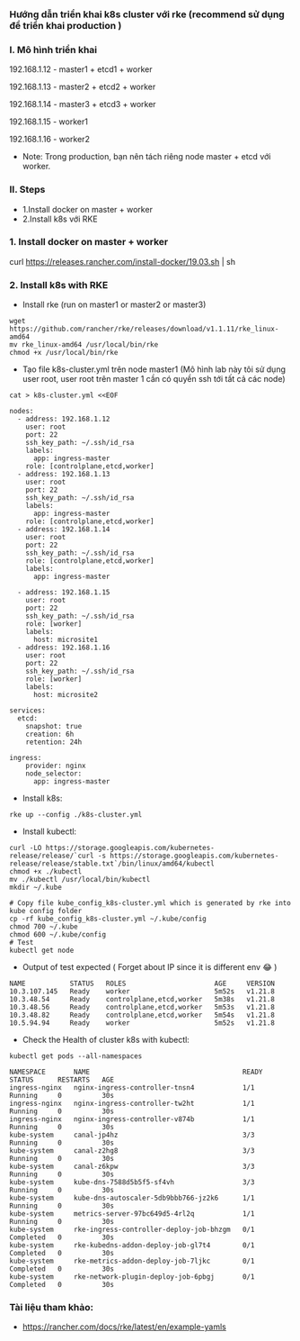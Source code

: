 ### Hướng dẫn triển khai k8s cluster với rke (recommend sử dụng để triển khai production )

### I. Mô hình triển khai

192.168.1.12 - master1 + etcd1 + worker

192.168.1.13 - master2 + etcd2 + worker

192.168.1.14 - master3 + etcd3 + worker

192.168.1.15 - worker1

192.168.1.16 - worker2

- Note: Trong production, bạn nên tách riêng node master + etcd với worker.

### II. Steps

- 1.Install docker on master + worker
- 2.Install k8s với RKE

### 1. Install docker on master + worker

curl https://releases.rancher.com/install-docker/19.03.sh | sh

### 2. Install k8s with RKE

- Install rke (run on master1 or master2 or master3)

```
wget https://github.com/rancher/rke/releases/download/v1.1.11/rke_linux-amd64
mv rke_linux-amd64 /usr/local/bin/rke
chmod +x /usr/local/bin/rke
```

- Tạo file k8s-cluster.yml trên node master1 (Mô hình lab này tôi sử dụng user root, user root trên master 1 cần có quyền ssh tới tất cả các node)

```
cat > k8s-cluster.yml <<EOF

nodes:
  - address: 192.168.1.12
    user: root
    port: 22
    ssh_key_path: ~/.ssh/id_rsa
    labels:
      app: ingress-master
    role: [controlplane,etcd,worker]
  - address: 192.168.1.13
    user: root
    port: 22
    ssh_key_path: ~/.ssh/id_rsa
    labels:
      app: ingress-master
    role: [controlplane,etcd,worker]
  - address: 192.168.1.14
    user: root
    port: 22
    ssh_key_path: ~/.ssh/id_rsa
    role: [controlplane,etcd,worker]
    labels:
      app: ingress-master
    
  - address: 192.168.1.15
    user: root
    port: 22
    ssh_key_path: ~/.ssh/id_rsa
    role: [worker]
    labels:
      host: microsite1
  - address: 192.168.1.16
    user: root
    port: 22
    ssh_key_path: ~/.ssh/id_rsa
    role: [worker]
    labels:
      host: microsite2

services:
  etcd:
    snapshot: true
    creation: 6h
    retention: 24h

ingress:
    provider: nginx
    node_selector:
      app: ingress-master
```

- Install k8s:

```
rke up --config ./k8s-cluster.yml
```

- Install kubectl:

```
curl -LO https://storage.googleapis.com/kubernetes-release/release/`curl -s https://storage.googleapis.com/kubernetes-release/release/stable.txt`/bin/linux/amd64/kubectl
chmod +x ./kubectl
mv ./kubectl /usr/local/bin/kubectl
mkdir ~/.kube

# Copy file kube_config_k8s-cluster.yml which is generated by rke into kube config folder
cp -rf kube_config_k8s-cluster.yml ~/.kube/config
chmod 700 ~/.kube
chmod 600 ~/.kube/config
# Test
kubectl get node
```

- Output of test expected ( Forget about IP since it is different env 😂 )
```
NAME           STATUS   ROLES                      AGE     VERSION
10.3.107.145   Ready    worker                     5m52s   v1.21.8
10.3.48.54     Ready    controlplane,etcd,worker   5m38s   v1.21.8
10.3.48.56     Ready    controlplane,etcd,worker   5m53s   v1.21.8
10.3.48.82     Ready    controlplane,etcd,worker   5m54s   v1.21.8
10.5.94.94     Ready    worker                     5m52s   v1.21.8
```

- Check the Health of cluster k8s with kubectl:

```
kubectl get pods --all-namespaces

NAMESPACE       NAME                                      READY     STATUS      RESTARTS   AGE
ingress-nginx   nginx-ingress-controller-tnsn4            1/1       Running     0          30s
ingress-nginx   nginx-ingress-controller-tw2ht            1/1       Running     0          30s
ingress-nginx   nginx-ingress-controller-v874b            1/1       Running     0          30s
kube-system     canal-jp4hz                               3/3       Running     0          30s
kube-system     canal-z2hg8                               3/3       Running     0          30s
kube-system     canal-z6kpw                               3/3       Running     0          30s
kube-system     kube-dns-7588d5b5f5-sf4vh                 3/3       Running     0          30s
kube-system     kube-dns-autoscaler-5db9bbb766-jz2k6      1/1       Running     0          30s
kube-system     metrics-server-97bc649d5-4rl2q            1/1       Running     0          30s
kube-system     rke-ingress-controller-deploy-job-bhzgm   0/1       Completed   0          30s
kube-system     rke-kubedns-addon-deploy-job-gl7t4        0/1       Completed   0          30s
kube-system     rke-metrics-addon-deploy-job-7ljkc        0/1       Completed   0          30s
kube-system     rke-network-plugin-deploy-job-6pbgj       0/1       Completed   0          30s
```

### Tài liệu tham khảo:

- https://rancher.com/docs/rke/latest/en/example-yamls
